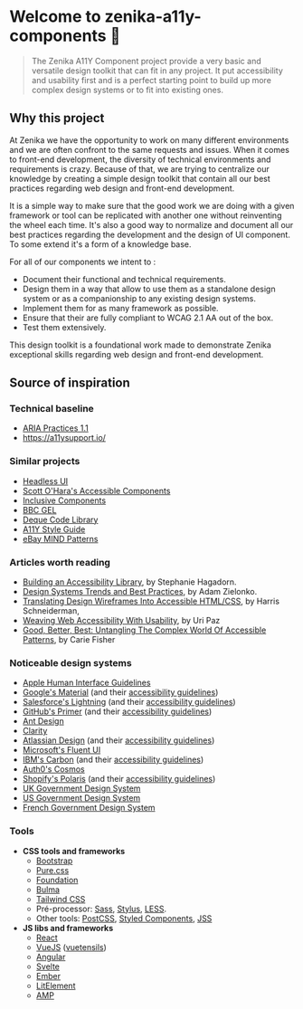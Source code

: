 # Welcome to zenika-a11y-components 👋
<!-- ![Version](https://img.shields.io/badge/version-0.0.0-blue.svg?cacheSeconds=2592000) -->
<!-- [![License: MIT](https://img.shields.io/badge/License-MIT-yellow.svg)](#) -->

> The Zenika A11Y Component project provide a very basic and versatile design toolkit that can fit in any project. It put accessibility and usability first and is a perfect starting point to build up more complex design systems or to fit into existing ones.


## Why this project

At Zenika we have the opportunity to work on many different environments and we are often confront to the same requests and issues. When it comes to front-end development, the diversity of technical environments and requirements is crazy. Because of that, we are trying to centralize our knowledge by creating a simple design toolkit that contain all our best practices regarding web design and front-end development.

It is a simple way to make sure that the good work we are doing with a given framework or tool can be replicated with another one without reinventing the wheel each time. It's also a good way to normalize and document all our best practices regarding the development and the design of UI component. To some extend it's a form of a knowledge base.

For all of our components we intent to :
 - Document their functional and technical requirements.
 - Design them in a way that allow to use them as a standalone design system or as a companionship to any existing design systems.
 - Implement them for as many framework as possible.
 - Ensure that their are fully compliant to WCAG 2.1 AA out of the box.
 - Test them extensively.

This design toolkit is a foundational work made to demonstrate Zenika exceptional skills regarding web design and front-end development.


## Source of inspiration

### Technical baseline

- [ARIA Practices 1.1](https://www.w3.org/TR/wai-aria-practices-1.1/)
- https://a11ysupport.io/


### Similar projects

- [Headless UI](https://headlessui.dev/)
- [Scott O'Hara's Accessible Components](https://github.com/scottaohara/accessible_components)
- [Inclusive Components](https://inclusive-components.design/)
- [BBC GEL](https://bbc.github.io/gel/)
- [Deque Code Library](https://dequeuniversity.com/library/)
- [A11Y Style Guide](https://a11y-style-guide.com/style-guide/)
- [eBay MIND Patterns](http://ebay.github.io/mindpatterns/)


### Articles worth reading

- [Building an Accessibility Library](https://medium.com/indeed-design/building-an-accessibility-library-e134e9012c17), by Stephanie Hagadorn.
- [Design Systems Trends and Best Practices](https://www.netguru.com/blog/key-design-systems-trends-and-best-practices), by Adam Zielonko.
- [Translating Design Wireframes Into Accessible HTML/CSS](https://www.smashingmagazine.com/2020/07/design-wireframes-accessible-html-css/), by Harris Schneiderman,
- [Weaving Web Accessibility With Usability](https://www.smashingmagazine.com/2020/11/weaving-web-accessibility-usability/), by Uri Paz
- [Good, Better, Best: Untangling The Complex World Of Accessible Patterns](https://www.smashingmagazine.com/2021/03/good-better-best-untangling-complex-world-accessible-patterns/), by Carie Fisher


### Noticeable design systems

- [Apple Human Interface Guidelines](https://developer.apple.com/design/human-interface-guidelines/)
- [Google's Material](https://material.io/) (and their [accessibility guidelines](https://material.io/design/usability/accessibility.html#understanding-accessibility))
- [Salesforce's Lightning](https://www.lightningdesignsystem.com/) (and their [accessibility guidelines](https://www.lightningdesignsystem.com/accessibility/overview/))
- [GitHub's Primer](https://primer.style/) (and their [accessibility guidelines](https://primer.style/design/accessibility/accessibility-at-github))
- [Ant Design](https://ant.design/)
- [Clarity](https://clarity.design)
- [Atlassian Design](https://atlassian.design/) (and their [accessibility guidelines](https://atlassian.design/foundations/accessibility))
- [Microsoft's Fluent UI](https://www.microsoft.com/design/fluent/#/web)
- [IBM's Carbon](https://www.carbondesignsystem.com/) (and their [accessibility guidelines](https://www.carbondesignsystem.com/guidelines/accessibility/overview/))
- [Auth0's Cosmos](https://auth0-cosmos.vercel.app/#/)
- [Shopify's Polaris](https://polaris.shopify.com/) (and their [accessibility guidelines](https://polaris.shopify.com/foundations/accessibility))
- [UK Government Design System](https://design-system.service.gov.uk/)
- [US Government Design System](https://designsystem.digital.gov/)
- [French Government Design System](https://gouvfr.atlassian.net/wiki/spaces/DB/overview?homepageId=145359476)


### Tools

- **CSS tools and frameworks**
  - [Bootstrap](https://getbootstrap.com/)
  - [Pure.css](https://purecss.io/)
  - [Foundation](https://get.foundation/)
  - [Bulma](https://bulma.io/)
  - [Tailwind CSS](https://tailwindcss.com/)
  - Pré-processor: [Sass](https://sass-lang.com/), [Stylus](https://stylus-lang.com/), [LESS](http://lesscss.org/).
  - Other tools: [PostCSS](https://postcss.org/), [Styled Components](https://styled-components.com), [JSS](https://cssinjs.org)
- **JS libs and frameworks**
  - [React](https://reactjs.org/)
  - [VueJS](https://vuejs.org/) ([vuetensils](https://vuetensils.stegosource.com/))
  - [Angular](https://angular.io/)
  - [Svelte](https://svelte.dev/)
  - [Ember](https://emberjs.com/)
  - [LitElement](https://lit-element.polymer-project.org/)
  - [AMP](https://amp.dev/)
